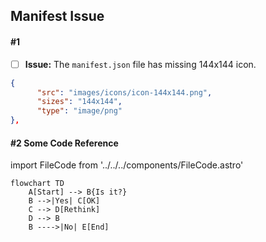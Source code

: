 ## Manifest Issue
#### #1
- [ ] **Issue:** The `manifest.json` file has missing 144x144 icon.
```json
{
      "src": "images/icons/icon-144x144.png",
      "sizes": "144x144",
      "type": "image/png"
},
```

#### #2 Some Code Reference
import FileCode from '../../../components/FileCode.astro'


<FileCode file="package.json" lang="json" title="Package" meta="{1}" />

```mermaid title="A flowchart" desc="This is a diagram"
flowchart TD
    A[Start] --> B{Is it?}
    B -->|Yes| C[OK]
    C --> D[Rethink]
    D --> B
    B ---->|No| E[End]
```